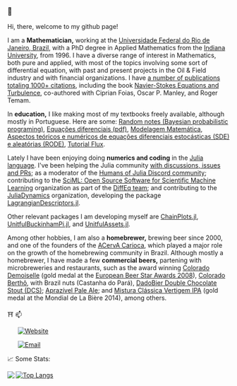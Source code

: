 ### 👋

Hi, there, welcome to my github page!

I am a **Mathematician,** working at the [Universidade Federal do Rio de Janeiro, Brazil](https://ufrj.br/en/), with a PhD degree in Applied Mathematics from the [Indiana University](https://www.indiana.edu), from 1996. I have a diverse range of interest in Mathematics, both pure and applied, with most of the topics involving some sort of differential equation, with past and present projects in the Oil & Field industry and with financial organizations. I have [a number of publications totaling 1000+ citations](https://mathscinet.ams.org/mathscinet/MRAuthorID/366407), including the book [Navier-Stokes Equations and Turbulence](https://doi.org/10.1017/CBO9780511546754), co-authored with Ciprian Foias, Oscar P. Manley, and Roger Temam.

In **education,** I like making most of my textbooks freely available, although mostly in Portuguese. Here are some: [Random notes (Bayesian probabilistic programing)](https://rmsrosa.github.io/random_notes/dev/), [Equações diferenciais (pdf)](https://rmsrosa.github.io/assets/material/apostila-ed-ago2022.pdf), [Modelagem Matemática](https://github.com/rmsrosa/modelagem_matematica), [Aspectos teóricos e numéricos de equações diferenciais estocásticas (SDE) e aleatórias (RODE)](https://rmsrosa.github.io/notas_sde/), [Tutorial Flux](https://github.com/rmsrosa/TutorialFlux).

Lately I have been enjoying doing **numerics and coding** in the [Julia language](https://julialang.org). I've been helping the Julia community [with discussions, issues and PRs](https://github.com/notifications?query=reason%3Aparticipating); as a moderator of the [Humans of Julia Discord community](https://disboard.org/server/762167454973296644); contributing to the [SciML: Open Source Software for Scientific Machine Learning](https://sciml.ai) organization as part of the [DiffEq team](https://github.com/orgs/SciML/teams/diffeq/members); and contributing to the [JuliaDynamics](https://github.com/JuliaDynamics) organization, developing the package [LagrangianDescriptors.jl](https://github.com/JuliaDynamics/LagrangianDescriptors.jl).

Other relevant packages I am developing myself are [ChainPlots.jl](https://github.com/rmsrosa/ChainPlots.jl), [UnitfulBuckinhamPi.jl](https://github.com/rmsrosa/UnitfulBuckinghamPi.jl), and [UnitfulAssets.jl](https://github.com/rmsrosa/UnitfulAssets.jl).

Among other hobbies, I am also a **homebrewer,** brewing beer since 2000, and one of the founders of the [ACervA Carioca](http://www.acervacarioca.com.br/), which played a major role on the growth of the homebrewing community in Brazil. Although mostly a homebrewer, I have made a few **commercial beers,** partening with microbreweries and restaurants, such as the award winning [Colorado Demoiselle](https://www.cervejariacolorado.com.br/produto/demoiselle) (gold medal at the [European Beer Star Awards 2008](https://www.european-beer-star.com)), [Colorado Berthô](https://www.ambev.com.br/marcas/cervejas/colorado/colorado-bertho), with Brazil nuts (Castanha do Pará), [DadoBier Double Chocolate Stout (DCS)](https://www.brejas.com.br/cerveja/brasil/dado-bier-double-chocolate-stout); [Aprazível Pale Ale](https://www.cervejaaprazivel.com.br); and [Mistura Clássica Vertigem IPA](https://www.misturaclassica.com.br/cerveja/vertigem) (gold medal at the Mondial de La Bière 2014), among others.

⛩ 📫

&nbsp;&nbsp;&nbsp;&nbsp;&nbsp; [![Website](https://img.shields.io/badge/Visit%20my-Website-blue?style=for-the-badge&logo=github)](https://rmsrosa.github.io/)

&nbsp;&nbsp;&nbsp;&nbsp;&nbsp; [![Email](https://img.shields.io/badge/rmsrosa@gmail.com-White?style=for-the-badge&logo=gmail&color=eea010&logoColor=20aa50)](mailto:rmsrosa@gmail.com)

📈 Some Stats:

<p><img align="left" src="https://github-readme-stats.vercel.app/api?username=rmsrosa&show_icons=true&bg_color=ffffff&title_color=40a0ff&text_color=eea010&icon_color=20aa50&hide_border=true&count_private=true" /></p>

[![Top Langs](https://github-readme-stats.vercel.app/api/top-langs/?username=rmsrosa&hide=javascript,html,jupyter%20notebook&hide_border=true)](https://github.com/anuraghazra/github-readme-stats)

<!--
**rmsrosa/rmsrosa** is a ✨ _special_ ✨ repository because its `README.md` (this file) appears on your GitHub profile.

Here are some ideas to get you started:

- 🔭 I’m currently working on ...
- 🌱 I’m currently learning ...
- 👯 I’m looking to collaborate on ...
- 🤔 I’m looking for help with ...
- 💬 Ask me about ...
- 📫 How to reach me: ...
- 😄 Pronouns: ...
- ⚡ Fun fact: ...

Some more stats if you want:

<p><img align="center" src="https://github-readme-streak-stats.herokuapp.com/?user=rmsrosa&" alt="rmsrosa" /></p>
-->
